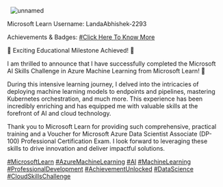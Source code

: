  
![unnamed](https://github.com/LandaAbhishek/Microsoft-AI-Skills-Challenge-in-Azure-Machine-Learning-from-Microsoft-Learn/assets/170428965/846db0d8-8369-4b9f-b66e-9b83eead65dd)

Microsoft Learn Username: LandaAbhishek-2293

Achievements & Badges: [\#Click Here To Know More](https://learn.microsoft.com/en-us/users/landaabhishek-2293/achievements?tab=applied-skills-tab)

🌟 Exciting Educational Milestone Achieved! 🌟  
  
I am thrilled to announce that I have successfully completed the Microsoft AI
Skills Challenge in Azure Machine Learning from Microsoft Learn! 🎉  
  
During this intensive learning journey, I delved into the intricacies of
deploying machine learning models to endpoints and pipelines, mastering
Kubernetes orchestration, and much more. This experience has been incredibly
enriching and has equipped me with valuable skills at the forefront of AI and
cloud technology.  
  
Thank you to Microsoft Learn for providing such comprehensive, practical
training and a Voucher for Microsoft Azure Data Scientist Associate (DP-100)
Professional Certification Exam. I look forward to leveraging these skills to
drive innovation and deliver impactful solutions.  
  
[\#MicrosoftLearn](https://www.linkedin.com/feed/hashtag/?keywords=microsoftlearn&highlightedUpdateUrns=urn%3Ali%3Aactivity%3A7207687673329668097)
[\#AzureMachineLearning](https://www.linkedin.com/feed/hashtag/?keywords=azuremachinelearning&highlightedUpdateUrns=urn%3Ali%3Aactivity%3A7207687673329668097)
[\#AI](https://www.linkedin.com/feed/hashtag/?keywords=ai&highlightedUpdateUrns=urn%3Ali%3Aactivity%3A7207687673329668097)
[\#MachineLearning](https://www.linkedin.com/feed/hashtag/?keywords=machinelearning&highlightedUpdateUrns=urn%3Ali%3Aactivity%3A7207687673329668097)
[\#ProfessionalDevelopment](https://www.linkedin.com/feed/hashtag/?keywords=professionaldevelopment&highlightedUpdateUrns=urn%3Ali%3Aactivity%3A7207687673329668097)
[\#AchievementUnlocked](https://www.linkedin.com/feed/hashtag/?keywords=achievementunlocked&highlightedUpdateUrns=urn%3Ali%3Aactivity%3A7207687673329668097)
[\#DataScience](https://www.linkedin.com/feed/hashtag/?keywords=datascience&highlightedUpdateUrns=urn%3Ali%3Aactivity%3A7207687673329668097)
[\#CloudSkillsChallenge](https://www.linkedin.com/feed/hashtag/?keywords=cloudskillschallenge&highlightedUpdateUrns=urn%3Ali%3Aactivity%3A7207687673329668097)
